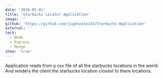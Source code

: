 ```yaml
---
date: '2018-05-01'
title: 'Starbucks Locator Application'
image: ''
github: 'https://github.com/jcgonzalez25/Starbucks-Application'
external: ''
tech:
  - Node
  - Express
  - Mongo
show: 'true'
---
```


Application reads from a csv file of all the starbucks locations in the world. And renders the client the starbucks location closest to there locations.
